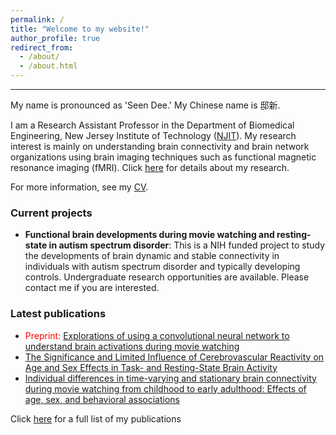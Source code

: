 ```yaml
---
permalink: /
title: "Welcome to my website!"
author_profile: true
redirect_from: 
  - /about/
  - /about.html
---
```


---
My name is pronounced as 'Seen Dee.' My Chinese name is 邸新.  

I am a Research Assistant Professor in the Department of Biomedical Engineering, New Jersey Institute of Technology ([NJIT](https://people.njit.edu/faculty/dixin)). My research interest is mainly on understanding brain connectivity and brain network organizations using brain imaging techniques such as functional magnetic resonance imaging (fMRI). Click [here](https://www.dixin.info/research/) for details about my research.

For more information, see my [CV](https://www.dixin.info/files/CV_XinDi.pdf). 

### Current projects
* **Functional brain developments during movie watching and resting-state in autism spectrum disorder**: This is a NIH funded project to study the developments of brain dynamic and stable connectivity in individuals with autism spectrum disorder and typically developing controls. Undergraduate research opportunities are available. Please contact me if you are interested. 

### Latest publications
* <span style="color:red">Preprint:</span> [Explorations of using a convolutional neural network to understand brain activations during movie watching](https://doi.org/10.1101/2024.01.20.576341)
* [The Significance and Limited Influence of Cerebrovascular Reactivity on Age and Sex Effects in Task- and Resting-State Brain Activity](https://doi.org/10.1093/cercor/bhad448)
* [Individual differences in time-varying and stationary brain connectivity during movie watching from childhood to early adulthood: Effects of age, sex, and behavioral associations](https://doi.org/10.1016/j.dcn.2023.101280)

Click [here](https://www.dixin.info/publications/) for a full list of my publications
